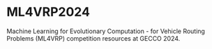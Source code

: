 # ML4VRP2024
Machine Learning for Evolutionary Computation - for Vehicle Routing Problems (ML4VRP) competition resources at GECCO 2024.
